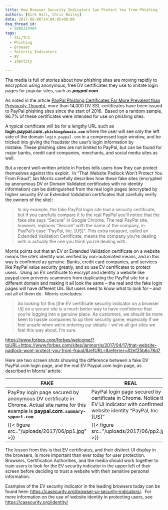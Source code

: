 ```yaml
---
title: How Browser Security Indicators Can Protect You from Phishing
authors: [Kirk Hall, Chris Bailey]
date: 2017-06-06T14:04:05+00:00
dsq_thread_id:
  - 5885314464
tags:
  - SSL/TLS
  - Phishing
  - Browser 
  - Security Indicators
  - EV
  - Identity
  
---
```

The media is full of stories about how phishing sites are moving rapidly to encryption using anonymous, free DV certificates they use to imitate login pages for popular sites, such as _**paypal.com**_.

As noted in the article [PayPal Phishing Certificates Far More Prevalent than Previously Thought](https://www.thesslstore.com/blog/lets-encrypt-phishing/), more than 14,000 DV SSL certificates have been issued to PayPal phishing sites since the start of 2016.  Based on a random sample, 96.7% of these certificates were intended for use on phishing sites.

A typical certificate will be for a lengthy URL such as **login.paypal.com`.phishingdomain.com`** where the user will see only the left side of the domain `login.paypal.com` in a compressed login window, and be tricked into giving the fraudster the user’s login information by mistake. These phishing sites are not limited to PayPal, but can be found for major banks, credit card companies, merchants, and social media sites as well.

But a recent well-written article in Forbes tells users how they can protect themselves against this exploit.  In “That Website Padlock Won&#8217;t Protect You From Fraud”, Ian Morris carefully describes how these fake sites (encrypted by anonymous DV or Domain Validated certificates with no identity information) can be distinguished from the real login pages (encrypted by higher security EV or Extended Validation certificates that carefully verify the owners of the site):

> In my example, the fake PayPal login site had a security certificate, but if you carefully compare it to the real PayPal you&#8217;ll notice that the fake site says &#8220;Secure&#8221; in Google Chrome. The real PayPal site, however, replaces &#8220;Secure&#8221; with the name of the company, in PayPal&#8217;s case &#8220;PayPal, Inc. [US]&#8221;. This extra measure, called an Extended Validation Certificate, means the company you&#8217;re dealing with is actually the one you think you&#8217;re dealing with.

Morris points out that an EV or Extended Validation certificate on a website means the site’s identity was verified by non-automated means, and in this way is confirmed as genuine. Banks, credit card companies, and services like PayPal value security greatly, and so use EV certificates to protect users.  Using an EV certificate to encrypt and identity a website like paypal.com prevents scammers from duplicating the PayPal site for a different domain and making it all look the same – the real and the fake login pages will have different UIs. But users need to know what to look for &#8211; and not all of them do.  Morris concludes:

> So looking for this [the EV certificate security indicator on a browser UI] on a secure site is a much better way to have confidence that you&#8217;re logging into a genuine place. As customers, we should be more keen to hassle companies to up their security game, especially if we feel unsafe when we&#8217;re entering our details &#8211; we&#8217;ve all got sites we feel this way about, I&#8217;m sure.

<https://www.forbes.com/forbes/welcome/?toURL=https://www.forbes.com/sites/ianmorris/2017/04/17/that-website-padlock-wont-protect-you-from-fraud/&refURL=&referrer=#2ef25b6c78d7>

Here are two screen shots showing the difference between a fake DV PayPal.com login page, and the real EV Paypal.com login page, as described in Morris’ article:


| FAKE | REAL |
|-------|-------|
| PayPay login page secured by anonymous DV certificate in Chrome. Actual site name for this example is **paypal.com`.summary-spport.com`** | PayPal login page secured by EV certificate in Chrome. Notice the EV UI indicator with confirmed website identity “PayPal, Inc. [US]” |
| {{< figure src="/uploads/2017/06/pp1.jpg" >}} | {{< figure src="/uploads/2017/06/pp2.jpg" >}} |

The lesson from this is that EV certificates, and their distinct UI display in the browsers, is more important than ever today for user protection.  Browsers, Certification Authorities, and the media should work together to train users to look for the EV security indicator in the upper left of their screen before deciding to trust a website with their sensitive personal information.

Examples of the EV security indicator in the leading browsers today can be found here: <https://casecurity.org/browser-ui-security-indicators/>.  For more information on the use of website identity in protecting users, see <https://casecurity.org/identity/>